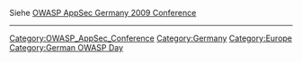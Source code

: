 Siehe [OWASP AppSec Germany 2009
Conference](OWASP_AppSec_Germany_2009_Conference "wikilink")


<headertabs />

-----

[Category:OWASP_AppSec_Conference](Category:OWASP_AppSec_Conference "wikilink")
[Category:Germany](Category:Germany "wikilink")
[Category:Europe](Category:Europe "wikilink") [Category:German OWASP
Day](Category:German_OWASP_Day "wikilink")